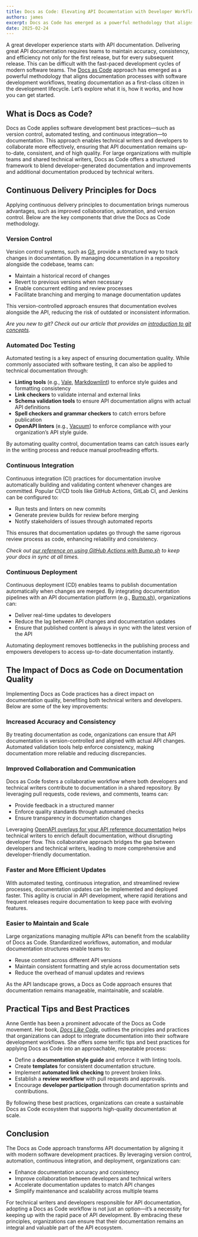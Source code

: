```yaml
---
title: Docs as Code: Elevating API Documentation with Developer Workflows
authors: james
excerpt: Docs as Code has emerged as a powerful methodology that aligns documentation processes with software development workflows, treating documentation as a first-class citizen in the development lifecycle.
date: 2025-02-24
---
```


A great developer experience starts with API documentation. Delivering great API documentation requires teams to maintain accuracy, consistency, and efficiency not only for the first release, but for every subsequent release. This can be difficult with the fast-paced development cycles of modern software teams. The [Docs as Code](https://www.writethedocs.org/guide/docs-as-code/) approach has emerged as a powerful methodology that aligns documentation processes with software development workflows, treating documentation as a first-class citizen in the development lifecycle. Let’s explore what it is, how it works, and how you can get started. 

## What is Docs as Code?

Docs as Code applies software development best practices—such as version control, automated testing, and continuous integration—to documentation. This approach enables technical writers and developers to collaborate more effectively, ensuring that API documentation remains up-to-date, consistent, and of high quality. For large organizations with multiple teams and shared technical writers, Docs as Code offers a structured framework to blend developer-generated documentation and improvements and additional documentation produced by technical writers. 

## Continuous Delivery Principles for Docs

Applying continuous delivery principles to documentation brings numerous advantages, such as improved collaboration, automation, and version control. Below are the key components that drive the Docs as Code methodology.

### Version Control

Version control systems, such as [Git](https://git-scm.com/), provide a structured way to track changes in documentation. By managing documentation in a repository alongside the codebase, teams can:

- Maintain a historical record of changes
- Revert to previous versions when necessary
- Enable concurrent editing and review processes
- Facilitate branching and merging to manage documentation updates

This version-controlled approach ensures that documentation evolves alongside the API, reducing the risk of outdated or inconsistent information.

_Are you new to git? Check out our article that provides an [introduction to git concepts](https://docs.bump.sh/guides/technical-writing/primitive-concepts-git/)._

### Automated Doc Testing

Automated testing is a key aspect of ensuring documentation quality. While commonly associated with software testing, it can also be applied to technical documentation through:
- **Linting tools** (e.g., [Vale](https://vale.sh/), [Markdownlint](https://github.com/DavidAnson/markdownlint)) to enforce style guides and formatting consistency
- **Link checkers** to validate internal and external links
- **Schema validation tools** to ensure API documentation aligns with actual API definitions
- **Spell checkers and grammar checkers** to catch errors before publication
- **OpenAPI linters** (e.g., [Vacuum](https://bump.sh/blog/api-linting-with-vacuum)) to enforce compliance with your organization’s API style guide. 

By automating quality control, documentation teams can catch issues early in the writing process and reduce manual proofreading efforts.

### Continuous Integration

Continuous integration (CI) practices for documentation involve automatically building and validating content whenever changes are committed. Popular CI/CD tools like GitHub Actions, GitLab CI, and Jenkins can be configured to:
- Run tests and linters on new commits
- Generate preview builds for review before merging
- Notify stakeholders of issues through automated reports

This ensures that documentation updates go through the same rigorous review process as code, enhancing reliability and consistency.

_Check out [our reference on using GitHub Actions with Bump.sh](https://bump.sh/blog/bump-github-actions) to keep your docs in sync at all times._

### Continuous Deployment

Continuous deployment (CD) enables teams to publish documentation automatically when changes are merged. By integrating documentation pipelines with an API documentation platform (e.g., [Bump.sh](https://bump.sh)), organizations can:
- Deliver real-time updates to developers
- Reduce the lag between API changes and documentation updates
- Ensure that published content is always in sync with the latest version of the API

Automating deployment removes bottlenecks in the publishing process and empowers developers to access up-to-date documentation instantly.

## The Impact of Docs as Code on Documentation Quality

Implementing Docs as Code practices has a direct impact on documentation quality, benefiting both technical writers and developers. Below are some of the key improvements:

### Increased Accuracy and Consistency

By treating documentation as code, organizations can ensure that API documentation is version-controlled and aligned with actual API changes. Automated validation tools help enforce consistency, making documentation more reliable and reducing discrepancies.

### Improved Collaboration and Communication

Docs as Code fosters a collaborative workflow where both developers and technical writers contribute to documentation in a shared repository. By leveraging pull requests, code reviews, and comments, teams can:
- Provide feedback in a structured manner
- Enforce quality standards through automated checks
- Ensure transparency in documentation changes

Leveraging [OpenAPI overlays for your API reference documentation](https://docs.bump.sh/guides/openapi/augmenting-generated-openapi/) helps technical writers to enrich default documentation, without disrupting developer flow. This collaborative approach bridges the gap between developers and technical writers, leading to more comprehensive and developer-friendly documentation.


### Faster and More Efficient Updates

With automated testing, continuous integration, and streamlined review processes, documentation updates can be implemented and deployed faster. This agility is crucial in API development, where rapid iterations and frequent releases require documentation to keep pace with evolving features.

### Easier to Maintain and Scale

Large organizations managing multiple APIs can benefit from the scalability of Docs as Code. Standardized workflows, automation, and modular documentation structures enable teams to:
- Reuse content across different API versions
- Maintain consistent formatting and style across documentation sets
- Reduce the overhead of manual updates and reviews

As the API landscape grows, a Docs as Code approach ensures that documentation remains manageable, maintainable, and scalable.

## Practical Tips and Best Practices

Anne Gentle has been a prominent advocate of the Docs as Code movement. Her book, [*Docs Like Code*](https://www.docslikecode.com/book/), outlines the principles and practices that organizations can adopt to integrate documentation into their software development workflows. She offers some terrific tips and best practices for applying Docs as Code into an approachable, repeatable process:

- Define a **documentation style guide** and enforce it with linting tools.
- Create **templates** for consistent documentation structure.
- Implement **automated link checking** to prevent broken links.
- Establish a **review workflow** with pull requests and approvals.
- Encourage **developer participation** through documentation sprints and contributions.

By following these best practices, organizations can create a sustainable Docs as Code ecosystem that supports high-quality documentation at scale.

## Conclusion

The Docs as Code approach transforms API documentation by aligning it with modern software development practices. By leveraging version control, automation, continuous integration, and deployment, organizations can:

- Enhance documentation accuracy and consistency
- Improve collaboration between developers and technical writers
- Accelerate documentation updates to match API changes
- Simplify maintenance and scalability across multiple teams

For technical writers and developers responsible for API documentation, adopting a Docs as Code workflow is not just an option—it’s a necessity for keeping up with the rapid pace of API development. By embracing these principles, organizations can ensure that their documentation remains an integral and valuable part of the API ecosystem.

